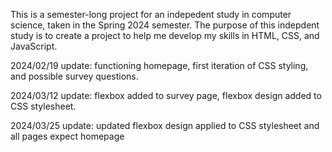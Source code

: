This is a semester-long project for an indepedent study in computer science, taken in the Spring 2024 semester.
The purpose of this indepdent study is to create a project to help me develop my skills in HTML, CSS, and JavaScript.

2024/02/19 update: functioning homepage, first iteration of CSS styling, and possible survey questions.

2024/03/12 update: flexbox added to survey page, flexbox design added to CSS stylesheet.

2024/03/25 update: updated flexbox design applied to CSS stylesheet and all pages expect homepage
